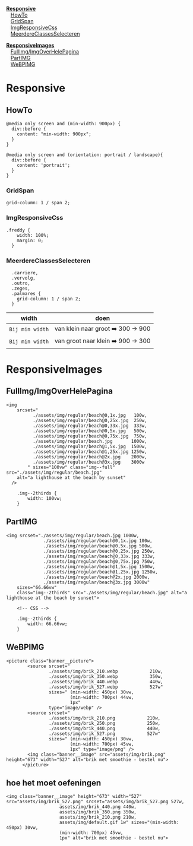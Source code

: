 __[Responsive](#__Responsive__)__</br>
  &nbsp;&nbsp;&nbsp;[HowTo](##HowTo)</br>
  &nbsp;&nbsp;&nbsp;[GridSpan](##GridSpan)</br>
  &nbsp;&nbsp;&nbsp;[ImgResponsiveCss](##ImgResponsiveCss)</br>
  &nbsp;&nbsp;&nbsp;[MeerdereClassesSelecteren](##MeerdereClassesSelecteren)</br>


__[ResponsiveImages](#__ResponsiveImages__)__</br>
  &nbsp;&nbsp;&nbsp;[FullImg/ImgOverHelePagina](##FullImg/ImgOverHelePagina)</br>
  &nbsp;&nbsp;&nbsp;[PartIMG](##PartIMG)</br>
  &nbsp;&nbsp;&nbsp;[WeBPIMG](##WeBPIMG)</br>




# Responsive
## HowTo
```
@media only screen and (min-width: 900px) {
  div::before {
    content: "min-width: 900px";
  }
}
```
```
@media only screen and (orientation: portrait / landscape){
  div::before {
    content: 'portrait';
  }
}
```

### GridSpan

```
grid-column: 1 / span 2;
```

### ImgResponsiveCss
```
.freddy {
    width: 100%;
    margin: 0;
  }
```

### MeerdereClassesSelecteren 
```
  .carriere,
  .vervolg,
  .outro,
  .zeges,
  .palmares {
    grid-column: 1 / span 2;
  }
```

width | doen
------------ | -------------
`Bij min width` | van klein naar groot ➡️ 300 -> 900
`Bij min width` | van groot naar klein ➡️ 900 -> 300


# ResponsiveImages

## FullImg/ImgOverHelePagina

```
<img 
    srcset="
          ./assets/img/regular/beach@0,1x.jpg   100w,
          ./assets/img/regular/beach@0,25x.jpg  250w,
          ./assets/img/regular/beach@0,33x.jpg  333w,
          ./assets/img/regular/beach@0,5x.jpg   500w,
          ./assets/img/regular/beach@0,75x.jpg  750w,
          ./assets/img/regular/beach.jpg       1000w,
          ./assets/img/regular/beach@1,5x.jpg  1500w,
          ./assets/img/regular/beach@1,25x.jpg 1250w,
          ./assets/img/regular/beach@2x.jpg    2000w,
          ./assets/img/regular/beach@3x.jpg    3000w
        " sizes="100vw" class="img--full" src="./assets/img/regular/beach.jpg"
    alt="a lighthouse at the beach by sunset" 
  />

    .img--2thirds {
        width: 100vw;
    }
```

## PartIMG

```
<img srcset="./assets/img/regular/beach.jpg 1000w,
              ./assets/img/regular/beach@0,1x.jpg 100w,
              ./assets/img/regular/beach@0,5x.jpg 500w,
              ./assets/img/regular/beach@0,25x.jpg 250w,
              ./assets/img/regular/beach@0,33x.jpg 333w,
              ./assets/img/regular/beach@0,75x.jpg 750w,
              ./assets/img/regular/beach@1,5x.jpg 1500w,
              ./assets/img/regular/beach@1,25x.jpg 1250w,
              ./assets/img/regular/beach@2x.jpg 2000w,
              ./assets/img/regular/beach@3x.jpg 3000w"
    sizes="66.66vw"
    class="img--2thirds" src="./assets/img/regular/beach.jpg" alt="a lighthouse at the beach by sunset">

    <!-- CSS -->

    .img--2thirds {
        width: 66.66vw;
    }
```

## WeBPIMG
```
<picture class="banner__picture">
        <source srcset="
                ./assets/img/brik_210.webp            210w,
                ./assets/img/brik_350.webp            350w,
                ./assets/img/brik_440.webp            440w,
                ./assets/img/brik_527.webp            527w"
                sizes=" (min-width: 450px) 30vw,
                        (min-width: 700px) 44vw,
                        1px"
                type="image/webp" />
        <source srcset="
                ./assets/img/brik_210.png            210w,
                ./assets/img/brik_250.png            250w,
                ./assets/img/brik_440.png            440w,
                ./assets/img/brik_527.png            527w"
                sizes=" (min-width: 450px) 30vw,
                        (min-width: 700px) 45vw,
                        1px" type="image/png" />
        <img class="banner__image" src="assets/img/brik.png" height="673" width="527" alt="brik met smoothie - bestel nu">
      </picture>
```

## hoe het moet oefeningen  
```
<img class="banner__image" height="673" width="527" src="assets/img/brik_527.png" srcset="assets/img/brik_527.png 527w,
                    assets/img/brik_440.png 440w,
                    assets/img/brik_350.png 350w,
                    assets/img/brik_210.png 210w,
                    assets/img/default.gif 1w" sizes="(min-width: 450px) 30vw,
                    (min-width: 700px) 45vw,
                    1px" alt="brik met smoothie - bestel nu">
```
